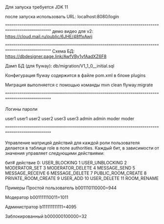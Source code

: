 Для запуска требуется JDK 11

после запуска использовать URL:
localhost:8080/login


""""""""""""""""""""""""""""""""""""""""""""""""""""""""""""""""""""""""""""""""""""""""""""""""""""
демо видео для v2:
https://cloud.mail.ru/public/6JHE/48ffxAwij


""""""""""""""""""""""""""""""""""""""""""""""""""""""""""""""""""""""""""""""""""""""""""""""""""""
Схема БД:
https://dbdesigner.page.link/AwfVBy1yfAadXZ6F8

Дамп БД (для flyway):
db/migration/V1_1_0__initial.sql

Конфигурация flyway содержится в файле pom.xml в блоке plugins

Миграция выполняется с помощью команды
mvn clean flyway:migrate


""""""""""""""""""""""""""""""""""""""""""""""""""""""""""""""""""""""""""""""""""""""""""""""""""""

Логины пароли

user1 user1
user2 user2
user3 user3
admin admin
moder moder


""""""""""""""""""""""""""""""""""""""""""""""""""""""""""""""""""""""""""""""""""""""""""""""""""""

Управление матрицей действий для каждой роли пользователя делается в таблице role в поле authorities. 
Каждый бит, в зависимости от значения управляет следующими действиями:

бит# действие
0:   USER_BLOCKING
1    USER_UNBLOCKING
2    MODERATOR_SET 
3    MODERATOR_DELETE
4    MESSAGE_SEND
5    MESSAGE_RECEIVE
6    MESSAGE_DELETE
7    PUBLIC_ROOM_CREATE
8    PRIVATE_ROOM_CREATE
9    USER_ADD
10   USER_DELETE
11   ROOM_RENAME

Примеры
Простой пользователь
b001110110000=944

Модератор
b001111110011=1011

Администратор
b111111111111=4095

Заблокированный
b000000100000=32